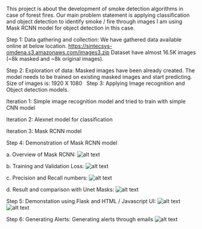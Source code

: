 This project is about the development of smoke detection algorithms in case of forest fires.
Our main problem statement is applying classification and object detection to identify smoke / fire through images
I am using Mask RCNN model for object detection in this case.

Step 1: Data gathering and collection:
We have gathered data available online at below location.
https://sintecsys-omdena.s3.amazonaws.com/images3.zip
Dataset have almost 16.5K images (~8k masked and ~8k original images). 

Step 2: Exploration of data:
Masked images have been already created. The model needs to be trained on existing masked images and start predicting.
Size of images is: 1920 X 1080
 
Step 3: Applying Image recognition and Object detection models.

Iteration 1:  Simple image recognition model and tried to train with simple CNN model

Iteration 2: Alexnet model for classification

Iteration 3: Mask RCNN model

Step 4: Demonstration of Mask RCNN model

a. Overview of Mask RCNN:
![alt text](https://i.ibb.co/YNr6ybj/Screen-Shot-2020-05-05-at-12-41-48-AM.png)

b. Training and Validation Loss:
![alt text](https://i.ibb.co/SBqsddh/Screen-Shot-2020-05-05-at-12-42-14-AM.png)

c. Precision and Recall numbers:
![alt text](https://i.ibb.co/ts34QXm/Screen-Shot-2020-05-05-at-12-42-29-AM.png)

d. Result and comparison with Unet Masks:
![alt text](https://i.ibb.co/093jX9V/Screen-Shot-2020-05-05-at-12-42-55-AM.png)


Step 5: Demonstation using Flask and HTML / Javascript UI:
![alt text](https://i.ibb.co/VDXNhgN/Screen-Shot-2020-04-28-at-4-13-10-AM.png)
![alt text](https://i.ibb.co/n0vRYGZ/Screen-Shot-2020-04-28-at-4-13-20-AM.png)

Step 6:
Generating Alerts: Generating alerts through emails
![alt text](https://i.ibb.co/f8C2Fts/Screen-Shot-2020-04-28-at-4-13-33-AM.png)
